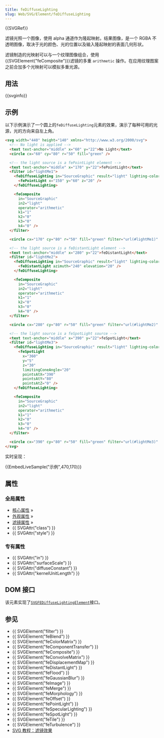 ```yaml
---
title: feDiffuseLighting
slug: Web/SVG/Element/feDiffuseLighting
---
```


{{SVGRef}}

滤镜光照一个图像，使用 alpha 通道作为隆起映射。结果图像，是一个 RGBA 不透明图像，取决于光的颜色、光的位置以及输入隆起映射的表面几何形状。

滤镜制造的光映射可以与一个纹理图像组合，使用{{SVGElement("feComposite")}}滤镜的多重 `arithmetic` 操作。在应用纹理图案之前合加多个光映射可以模拟多重光源。

## 用法

{{svginfo}}

## 示例

以下示例演示了一个圆上的`feDiffuseLighting`元素的效果，演示了每种可用的光源，光的方向来自左上角。

```html
<svg width="440" height="140" xmlns="http://www.w3.org/2000/svg">
  <!-- No light is applied -->
  <text text-anchor="middle" x="60" y="22">No Light</text>
  <circle cx="60" cy="80" r="50" fill="green" />

  <!-- the light source is a fePointLight element -->
  <text text-anchor="middle" x="170" y="22">fePointLight</text>
  <filter id="lightMe1">
    <feDiffuseLighting in="SourceGraphic" result="light" lighting-color="white">
      <fePointLight x="150" y="60" z="20" />
    </feDiffuseLighting>

    <feComposite
      in="SourceGraphic"
      in2="light"
      operator="arithmetic"
      k1="1"
      k2="0"
      k3="0"
      k4="0" />
  </filter>

  <circle cx="170" cy="80" r="50" fill="green" filter="url(#lightMe1)" />

  <!-- the light source is a feDistantLight element -->
  <text text-anchor="middle" x="280" y="22">feDistantLight</text>
  <filter id="lightMe2">
    <feDiffuseLighting in="SourceGraphic" result="light" lighting-color="white">
      <feDistantLight azimuth="240" elevation="20" />
    </feDiffuseLighting>

    <feComposite
      in="SourceGraphic"
      in2="light"
      operator="arithmetic"
      k1="1"
      k2="0"
      k3="0"
      k4="0" />
  </filter>

  <circle cx="280" cy="80" r="50" fill="green" filter="url(#lightMe2)" />

  <!-- the light source is a feSpotLight source -->
  <text text-anchor="middle" x="390" y="22">feSpotLight</text>
  <filter id="lightMe3">
    <feDiffuseLighting in="SourceGraphic" result="light" lighting-color="white">
      <feSpotLight
        x="360"
        y="5"
        z="30"
        limitingConeAngle="20"
        pointsAtX="390"
        pointsAtY="80"
        pointsAtZ="0" />
    </feDiffuseLighting>

    <feComposite
      in="SourceGraphic"
      in2="light"
      operator="arithmetic"
      k1="1"
      k2="0"
      k3="0"
      k4="0" />
  </filter>

  <circle cx="390" cy="80" r="50" fill="green" filter="url(#lightMe3)" />
</svg>
```

实时呈现：

{{EmbedLiveSample("示例",470,170)}}

## 属性

### 全局属性

- [核心属性](/zh-CN/SVG/Attribute#Core) »
- [外观属性](/zh-CN/SVG/Attribute#Presentation) »
- [滤镜属性](/zh-CN/SVG/Attribute#Filter) »
- {{ SVGAttr("class") }}
- {{ SVGAttr("style") }}

### 专有属性

- {{ SVGAttr("in") }}
- {{ SVGAttr("surfaceScale") }}
- {{ SVGAttr("diffuseConstant") }}
- {{ SVGAttr("kernelUnitLength") }}

## DOM 接口

该元素实现了[`SVGFEDiffuseLightingElement`](/zh-CN/DOM/SVGFEDiffuseLightingElement)接口。

## 参见

- {{ SVGElement("filter") }}
- {{ SVGElement("feBlend") }}
- {{ SVGElement("feColorMatrix") }}
- {{ SVGElement("feComponentTransfer") }}
- {{ SVGElement("feComposite") }}
- {{ SVGElement("feConvolveMatrix") }}
- {{ SVGElement("feDisplacementMap") }}
- {{ SVGElement("feDistantLight") }}
- {{ SVGElement("feFlood") }}
- {{ SVGElement("feGaussianBlur") }}
- {{ SVGElement("feImage") }}
- {{ SVGElement("feMerge") }}
- {{ SVGElement("feMorphology") }}
- {{ SVGElement("feOffset") }}
- {{ SVGElement("fePointLight") }}
- {{ SVGElement("feSpecularLighting") }}
- {{ SVGElement("feSpotLight") }}
- {{ SVGElement("feTile") }}
- {{ SVGElement("feTurbulence") }}
- [SVG 教程：滤镜效果](/zh-CN/SVG/Tutorial/Filter_effects)
